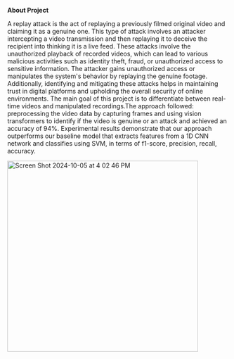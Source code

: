 **About Project**

 A replay attack is the act of replaying a previously filmed original video and claiming it as a genuine one. This type of attack involves an attacker intercepting a video transmission and then replaying it to deceive the recipient into thinking it is a live feed. These attacks involve the unauthorized playback of recorded videos, which can lead to various malicious activities such as identity theft, fraud, or unauthorized access to sensitive information. The attacker gains unauthorized access or manipulates the system's behavior by replaying the genuine footage. Additionally, identifying and mitigating these attacks helps in maintaining trust in digital platforms and upholding the overall security of online environments. The main goal of this project is to differentiate between real-time videos and manipulated recordings.The approach followed: preprocessing the video data by capturing frames and using vision transformers to identify if the video is genuine or an attack and achieved an accuracy of 94%. Experimental results demonstrate that our approach outperforms our baseline model that extracts features from a 1D CNN network and classifies using SVM, in terms of f1-score, precision, recall, accuracy. 

<img width="434" alt="Screen Shot 2024-10-05 at 4 02 46 PM" src="https://github.com/user-attachments/assets/7088a64a-3aac-4e39-ad58-b0ef6c2993c3">
